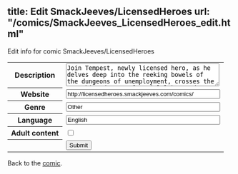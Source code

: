 title: Edit SmackJeeves/LicensedHeroes
url: "/comics/SmackJeeves_LicensedHeroes_edit.html"
---
Edit info for comic SmackJeeves/LicensedHeroes

<form name="comic" action="http://gaepostmail.appspot.com/comic/" method="post">
<table class="comicinfo">
<tr>
<th>Description</th><td><textarea name="description" cols="40" rows="3">Join Tempest, newly licensed hero, as he delves deep into the reeking bowels of the dungeons of unemployment, crosses the scorching desert of menial labor and infiltrates the dreaded towers of bureaucracy. Updates Wednesdays and Saturdays.</textarea></td>
</tr>
<tr>
<th>Website</th><td><input type="text" name="url" value="http://licensedheroes.smackjeeves.com/comics/" size="40"/></td>
</tr>
<tr>
<th>Genre</th><td><input type="text" name="genre" value="Other" size="40"/></td>
</tr>
<tr>
<th>Language</th><td><input type="text" name="language" value="English" size="40"/></td>
</tr>
<tr>
<th>Adult content</th><td><input type="checkbox" name="adult" value="adult" /></td>
</tr>
<tr>
<th></th><td>
<input type="hidden" name="comic" value="SmackJeeves_LicensedHeroes" />
<input type="submit" name="submit" value="Submit" />
</td>
</tr>
</table>
</form>

Back to the [comic](SmackJeeves_LicensedHeroes.html).
